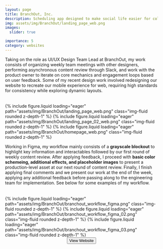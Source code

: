 ```yaml
---
layout: page
title: BranchOut, Inc.
description: Scheduling app designed to make social life easier for college students
img: assets/img/BranchOut/landing_page_web.png
images:
  slider: true

importance: 5
category: websites
---
```


<link rel="stylesheet" href="{{ '/assets/css/style.css' | relative_url }}">

Taking on the role as UI/UX Design Team Lead at BranchOut, my work consists of organizing weekly team meetings with other designers, performing asynchronous content review through Slack, and work with the product owner to iterate on core mechanics and engagement loops based on user feedback.
Some of my recent design work involved redesigning our website to recreate our mobile experience for web, requiring high standards for consistency while exploring dynamic layouts.

<!-- <a href="https://cisc0-gif.github.io/Going-Light/index.html">Click here to view the website.</a> -->
<hr style="height:5pt; visibility:hidden;" />
<swiper-container keyboard="true" scrollbar="true" rewind="true">
  <swiper-slide>{% include figure.liquid loading="eager" path="assets/img/BranchOut/landing_page_web.png" class="img-fluid rounded z-depth-1" %}</swiper-slide>
  <swiper-slide>{% include figure.liquid loading="eager" path="assets/img/BranchOut/landing_page_02_web.png" class="img-fluid rounded z-depth-1" %}</swiper-slide>
  <swiper-slide>{% include figure.liquid loading="eager" path="assets/img/BranchOut/homepage_web.png" class="img-fluid rounded z-depth-1" %}</swiper-slide>
</swiper-container>
<br>

Working in Figma, my workflow mainly consists of a <strong>grayscale blockout</strong> to highlight key information and interactables followed by our first round of weekly content review. After applying feedback, I proceed with <strong>basic color schemeing, additional effects, and placeholder images</strong> to present a production-level asset at our next round of content review. Finally, I finish applying final comments and we present our work at the end of the week, applying any additional feedback before passing along to the engineering team for implementation.
See below for some examples of my workflow.

<hr style="height:5pt; visibility:hidden;" />
<swiper-container keyboard="true" scrollbar="true" rewind="true">
  <swiper-slide>{% include figure.liquid loading="eager" path="assets/img/BranchOut/branchout_workflow_figma.png" class="img-fluid rounded z-depth-1" %}</swiper-slide>
  <swiper-slide>{% include figure.liquid loading="eager" path="assets/img/BranchOut/branchout_workflow_figma_02.png" class="img-fluid rounded z-depth-1" %}</swiper-slide>
  <swiper-slide>{% include figure.liquid loading="eager" path="assets/img/BranchOut/branchout_workflow_figma_03.png" class="img-fluid rounded z-depth-1" %}</swiper-slide>
</swiper-container>
<br>
<div align="center"><button class="theme-button" onclick="window.location.href='https://www.branchout.app/';">View Website</button></div>

